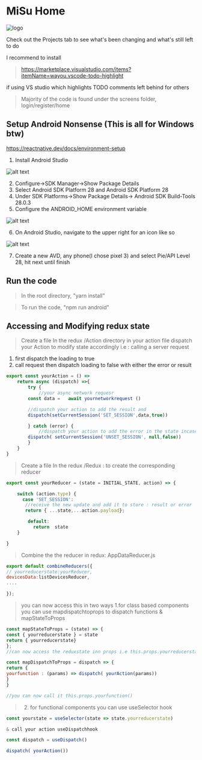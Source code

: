 # MiSu Home
![logo](https://cdn.discordapp.com/attachments/712319700826324995/763141787447328788/unknown.png "logo")

Check out the Projects tab to see what's been changing and what's still left to do

I recommend to install 
> https://marketplace.visualstudio.com/items?itemName=wayou.vscode-todo-highlight 

if using VS studio which highlights TODO comments left behind for others

> Majority of the code is found under the screens folder, login/register/home

## Setup Android Nonsense (This is all for Windows btw)
https://reactnative.dev/docs/environment-setup
1. Install Android Studio

![alt text](https://reactnative.dev/docs/assets/GettingStartedAndroidStudioWelcomeWindows.png "Android Splash")

2. Configure->SDK Manager->Show Package Details
3. Select Android SDK Platform 28 and Android SDK Platform 28
4. Under SDK Platforms->Show Package Details-> Android SDK Build-Tools 28.0.3
5. Configure the ANDROID_HOME environment variable

![alt text](https://reactnative.dev/docs/assets/GettingStartedAndroidEnvironmentVariableANDROID_HOME.png "Android HOME")

6. On Android Studio, navigate to the upper right for an icon like so

![alt text](https://reactnative.dev/docs/assets/GettingStartedAndroidStudioAVD.png "Android SVD")

7. Create a new AVD, any phone(I chose pixel 3) and select Pie/API Level 28, hit next until finish

## Run the code
> In the root directory, "yarn install"

> To run the code,  "npm run android"

## Accessing and Modifying redux state

> Create a file In the redux /Action directory
> in your action file dispatch your Action to modify state accordingly
> i.e : calling a server request

1. first dispatch the loading to true
2. call request then dispatch loading to false with either the error or result

```js
export const yourAction = () => 
    return async (dispatch) =>{
        try {
            //your async network requesr
        const data =   await yournetworkrequest ()

        //dispatch your action to add the result and
        dispatch(setCurrentSession('SET_SESSION',data,true))

        } catch (error) {
            //dispatch your action to add the error in the state incase the network request failed
        dispatch( setCurrentSession('UNSET_SESSION', null,false))
        }
    }
}
```

> Create a file In the redux /Redux : to create the corresponding reducer
```js
export const yourReducer = (state = INITIAL_STATE, action) => {

    switch (action.type) {
      case 'SET_SESSION':
       //receive the new update and add it to store : result or error
       return { ...state,...action.payload};

        default:
          return  state
    }

}
```

> Combine the the reducer in redux: AppDataReducer.js
```js
export default combineReducers({
// yourreducerstate:yourReducer,
devicesData:listDevicesReducer,
....

});
```

> you can now access this in two ways
> 1.for class based components you can use mapdispatchtoprops to dispatch functions & mapStateToProps
```js
const mapStateToProps = (state) => {
const { yourreducerstate } = state
return { yourreducerstate}
};
//can now access the reduxstate inn props i.e this.props.yourreducerstate.result || this.props.yourreducerstate.error || this.props.yourreducerstate.loading

const mapDispatchToProps = dispatch => {
return {
yourfunction : (params) => dispatch( yourAction(params))
}
}

//you can now call it this.props.yourfunction()
```
> 2.  for functional components you can use useSelector hook
```js
const yourstate = useSelector(state => state.yourreducerstate)

& call your action useDispatchhook

const dispatch = useDispatch()

dispatch( yourAction())
```

